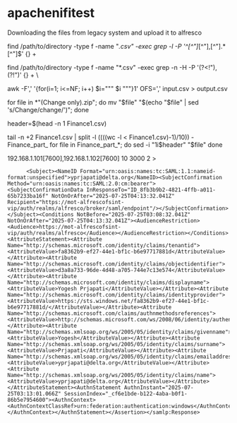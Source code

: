 # apachenifitest
Downloading the files from legacy system and upload it to alfresco

find /path/to/directory -type f -name "*.csv" -exec grep -l -P '^[^"]*[^"],[^"].*[^"]$' {} +

find /path/to/directory -type f -name "*.csv" -exec grep -n -H -P '(?<!"),(?!")' {} +
\


awk -F',' '{for(i=1; i<=NF; i++) $i="\"" $i "\""}1' OFS=',' input.csv > output.csv


for file in *"(Change only).zip"; do
    mv "$file" "$(echo "$file" | sed 's/Change/change/')";
done


header=$(head -n 1 Finance1.csv)

tail -n +2 Finance1.csv | split -l $((($(wc -l < Finance1.csv)-1)/10)) - Finance_part_
for file in Finance_part_*; do
    sed -i "1i$header" "$file"
done

<Connector port="9443" protocol="org.apache.coyote.http11.Http11NioProtocol"
           SSLEnabled="true" maxThreads="150" scheme="https" secure="true"
           keystoreFile="${JAVA_HOME}/lib/security/cacerts"
           keystoreType="JKS" keystorePass="changeit"
           keyAlias="your-cert-alias"
           clientAuth="false" sslProtocol="TLS" />

 <protocol type="TCPPING">
    <property name="initial_hosts">192.168.1.101[7600],192.168.1.102[7600]</property>
    <property name="port_range">10</property>
    <property name="timeout">3000</property>
    <property name="num_initial_members">2</property>
  </protocol>>


          <Subject><NameID Format="urn:oasis:names:tc:SAML:1.1:nameid-format:unspecified">yprjapati@delta.org</NameID><SubjectConfirmation Method="urn:oasis:names:tc:SAML:2.0:cm:bearer"><SubjectConfirmationData InResponseTo="ID_8fb3b9b2-4821-4ffb-a011-65b7233ba16f" NotOnOrAfter="2025-07-25T04:13:32.041Z" Recipient="https://mot-alfrescofsint-vip/auth/realms/alfresco/broker/saml/endpoint"/></SubjectConfirmation></Subject><Conditions NotBefore="2025-07-25T03:08:32.041Z" NotOnOrAfter="2025-07-25T04:13:32.041Z"><AudienceRestriction><Audience>https://mot-alfrescofsint-vip/auth/realms/alfresco</Audience></AudienceRestriction></Conditions><AttributeStatement><Attribute Name="http://schemas.microsoft.com/identity/claims/tenantid"><AttributeValue>fa8362b9-ef27-44e1-bf1c-b6e97717881d</AttributeValue></Attribute><Attribute Name="http://schemas.microsoft.com/identity/claims/objectidentifier"><AttributeValue>d3a8a733-96de-4d48-a705-744e7c13e574</AttributeValue></Attribute><Attribute Name="http://schemas.microsoft.com/identity/claims/displayname"><AttributeValue>Yogesh Prjapati</AttributeValue></Attribute><Attribute Name="http://schemas.microsoft.com/identity/claims/identityprovider"><AttributeValue>https://sts.windows.net/fa8362b9-ef27-44e1-bf1c-b6e97717881d/</AttributeValue></Attribute><Attribute Name="http://schemas.microsoft.com/claims/authnmethodsreferences"><AttributeValue>http://schemas.microsoft.com/ws/2008/06/identity/authenticationmethod/windows</AttributeValue></Attribute><Attribute Name="http://schemas.xmlsoap.org/ws/2005/05/identity/claims/givenname"><AttributeValue>Yogesh</AttributeValue></Attribute><Attribute Name="http://schemas.xmlsoap.org/ws/2005/05/identity/claims/surname"><AttributeValue>Prjapati</AttributeValue></Attribute><Attribute Name="http://schemas.xmlsoap.org/ws/2005/05/identity/claims/emailaddress"><AttributeValue>yprjapati@delta.org</AttributeValue></Attribute><Attribute Name="http://schemas.xmlsoap.org/ws/2005/05/identity/claims/name"><AttributeValue>yprjapati@delta.org</AttributeValue></Attribute></AttributeStatement><AuthnStatement AuthnInstant="2025-07-25T03:13:01.066Z" SessionIndex="_cf6e1bde-b122-4aba-b0f1-86b5e7954600"><AuthnContext><AuthnContextClassRef>urn:federation:authentication:windows</AuthnContextClassRef></AuthnContext></AuthnStatement></Assertion></samlp:Response>


